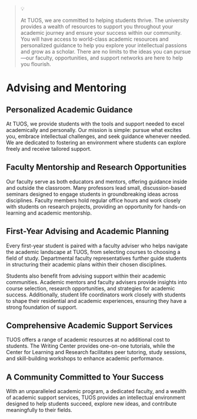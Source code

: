 > 💡  
>  
> At TUOS, we are committed to helping students thrive. The university provides a wealth of resources to support you throughout your academic journey and ensure your success within our community. You will have access to world-class academic resources and personalized guidance to help you explore your intellectual passions and grow as a scholar. There are no limits to the ideas you can pursue—our faculty, opportunities, and support networks are here to help you flourish.

# **Advising and Mentoring**  

## **Personalized Academic Guidance**  

At TUOS, we provide students with the tools and support needed to excel academically and personally. Our mission is simple: pursue what excites you, embrace intellectual challenges, and seek guidance whenever needed. We are dedicated to fostering an environment where students can explore freely and receive tailored support.  

## **Faculty Mentorship and Research Opportunities**  

Our faculty serve as both educators and mentors, offering guidance inside and outside the classroom. Many professors lead small, discussion-based seminars designed to engage students in groundbreaking ideas across disciplines. Faculty members hold regular office hours and work closely with students on research projects, providing an opportunity for hands-on learning and academic mentorship.  

## **First-Year Advising and Academic Planning**  

Every first-year student is paired with a faculty adviser who helps navigate the academic landscape at TUOS, from selecting courses to choosing a field of study. Departmental faculty representatives further guide students in structuring their academic plans within their chosen disciplines.  

Students also benefit from advising support within their academic communities. Academic mentors and faculty advisers provide insights into course selection, research opportunities, and strategies for academic success. Additionally, student life coordinators work closely with students to shape their residential and academic experiences, ensuring they have a strong foundation of support.  

## **Comprehensive Academic Support Services**  

TUOS offers a range of academic resources at no additional cost to students. The Writing Center provides one-on-one tutorials, while the Center for Learning and Research facilitates peer tutoring, study sessions, and skill-building workshops to enhance academic performance.  

## **A Community Committed to Your Success**  

With an unparalleled academic program, a dedicated faculty, and a wealth of academic support services, TUOS provides an intellectual environment designed to help students succeed, explore new ideas, and contribute meaningfully to their fields.  